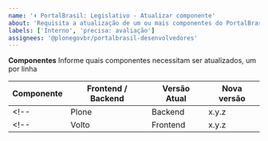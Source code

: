```yaml
---
name: '⬆️ PortalBrasil: Legislativo - Atualizar componente'
about: 'Requisita a atualização de um ou mais componentes do PortalBrasil: Legislativo'
labels: ['Interno', 'precisa: avaliação']
assignees: '@plonegovbr/portalbrasil-desenvolvedores'
---
```


**Componentes**
Informe quais componentes necessitam ser atualizados, um por linha

| Componente | Frontend / Backend | Versão Atual | Nova versão |
| --- | --- | --- | --- |
<!-- | Plone | Backend | x.y.z | x.y.z | -->
<!-- | Volto | Frontend | x.y.z | x.y.z | -->
